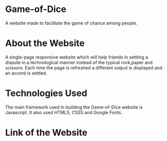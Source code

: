 # Game-of-Dice

A website made to facilitate the game of chance among people.

# About the Website

A single-page responsive website which will help friends in settling a dispute in a technological manner instead of the typical rock,paper and scissors. Each time the page is refreshed a different output is displayed and an accord is settled.

# Technologies Used

The main framework used in building the Game-of-Dice website is Javascript. It also used HTML5, CSS5 and Google Fonts.

# Link of the Website

